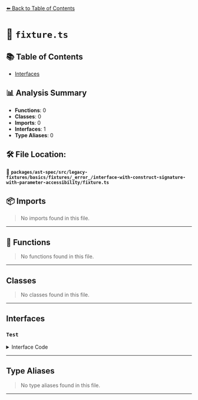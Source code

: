 [⬅️ Back to Table of Contents](../../../../../../../../index.md)

# 📄 `fixture.ts`

## 📚 Table of Contents

- [Interfaces](#interfaces)

## 📊 Analysis Summary

- **Functions**: 0
- **Classes**: 0
- **Imports**: 0
- **Interfaces**: 1
- **Type Aliases**: 0

## 🛠️ File Location:
📂 **`packages/ast-spec/src/legacy-fixtures/basics/fixtures/_error_/interface-with-construct-signature-with-parameter-accessibility/fixture.ts`**

## 📦 Imports

> No imports found in this file.


---

## 🔧 Functions

> No functions found in this file.


---

## Classes

> No classes found in this file.


---

## Interfaces

### `Test`

<details><summary>Interface Code</summary>

```ts
interface Test {
    new (public x, private y);
}
```
</details>


---

## Type Aliases

> No type aliases found in this file.


---